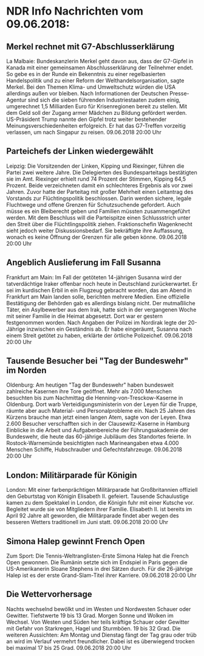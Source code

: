 # NDR Info Nachrichten vom 09.06.2018:


## Merkel rechnet mit G7-Abschlusserklärung
La Malbaie: Bundeskanzlerin Merkel geht davon aus, dass der G7-Gipfel in Kanada mit einer gemeinsamen Abschlusserklärung der Teilnehmer endet. So gebe es in der Runde ein Bekenntnis zu einer regelbasierten Handelspolitik und zu einer Reform der Welthandelsorganisation, sagte Merkel. Bei den Themen Klima- und Umweltschutz würden die USA allerdings außen vor bleiben. Nach Informationen der Deutschen Presse-Agentur sind sich die sieben führenden Industriestaaten zudem einig, umgerechnet 1,5 Milliarden Euro für Krisenregionen bereit zu stellen. Mit dem Geld soll der Zugang armer Mädchen zu Bildung gefördert werden. US-Präsident Trump nannte den Gipfel trotz weiter bestehender Meinungsverschiedenheiten erfolgreich. Er hat das G7-Treffen vorzeitig verlassen, um nach Singapur zu reisen. 09.06.2018 20:00 Uhr 

## Parteichefs der Linken wiedergewählt
Leipzig: Die Vorsitzenden der Linken, Kipping und Riexinger, führen die Partei zwei weitere Jahre. Die Delegierten des Bundesparteitags bestätigten sie im Amt. Riexinger erhielt rund 74 Prozent der Stimmen, Kipping 64,5 Prozent. Beide verzeichneten damit ein schlechteres Ergebnis als vor zwei Jahren. Zuvor hatte der Parteitag mit großer Mehrheit einen Leitantrag des Vorstands zur Flüchtingspolitik beschlossen. Darin werden sichere, legale Fluchtwege und offene Grenzen für Schutzsuchende gefordert. Auch müsse es ein Bleiberecht geben und Familien müssten zusammengeführt werden. Mit dem Beschluss will die Parteispitze einen Schlussstrich unter den Streit über die Flüchtlingspolitik ziehen. Fraktionschefin Wagenknecht sieht jedoch weiter Diskussionsbedarf. Sie bekräftigte ihre Auffassung, wonach es keine Öffnung der Grenzen für alle geben könne. 09.06.2018 20:00 Uhr 

## Angeblich Auslieferung im Fall Susanna
Frankfurt am Main: Im Fall der getöteten 14-jährigen Susanna wird der tatverdächtige Iraker offenbar noch heute in Deutschland zurückerwartet. Er sei im kurdischen Erbil in ein Flugzeug gebracht worden, das am Abend in Frankfurt am Main landen solle, berichten mehrere Medien. Eine offizielle Bestätigung der Behörden gab es allerdings bislang nicht. Der mutmaßliche Täter, ein Asylbewerber aus dem Irak, hatte sich in der vergangenen Woche mit seiner Familie in die Heimat abgesetzt. Dort war er gestern festgenommen worden. Nach Angaben der Polizei im Nordirak legte der 20-Jährige inzwischen ein Geständnis ab. Er habe eingeräumt, Susanna nach einem Streit getötet zu haben, erklärte der örtliche Polizeichef. 09.06.2018 20:00 Uhr 

## Tausende Besucher bei "Tag der Bundeswehr" im Norden
Oldenburg: Am heutigen "Tag der Bundeswehr" haben bundesweit zahlreiche Kasernen ihre Tore geöffnet. Mehr als 7.000 Menschen besuchten bis zum Nachmittag die Henning-von-Tresckow-Kaserne in Oldenburg. Dort warb Verteidigungsministerin von der Leyen für die Truppe, räumte aber auch Material- und Personalprobleme ein. Nach 25 Jahren des Kürzens brauche man jetzt einen langen Atem, sagte von der Leyen. Etwa 2.600 Besucher verschafften sich in der Clausewitz-Kaserne in Hamburg Einblicke in die Arbeit und Aufgabenbereiche der Führungsakademie der Bundeswehr, die heute das 60-jährige Jubiläum des Standortes feierte. In Rostock-Warnemünde besichtigten nach Marineangaben etwa 4.000 Menschen Schiffe, Hubschrauber und Gefechtsfahrzeuge. 09.06.2018 20:00 Uhr 

## London: Militärparade für Königin
London: Mit einer farbenprächtigen Militärparade hat Großbritannien offiziell den Geburtstag von Königin Elisabeth II. gefeiert. Tausende Schaulustige kamen zu dem Spektakel in London, die Königin fuhr mit einer Kutsche vor. Begleitet wurde sie von Mitgliedern ihrer Familie. Elisabeth II. ist bereits im April 92 Jahre alt geworden, die Militärparade findet aber wegen des besseren Wetters traditionell im Juni statt. 09.06.2018 20:00 Uhr 

## Simona Halep gewinnt French Open
Zum Sport: Die Tennis-Weltranglisten-Erste Simona Halep hat die French Open gewonnen. Die Rumänin setzte sich im Endspiel in Paris gegen die US-Amerikanerin Sloane Stephens in drei Sätzen durch. Für die 26-jährige Halep ist es der erste Grand-Slam-Titel ihrer Karriere. 09.06.2018 20:00 Uhr 

## Die Wettervorhersage
Nachts wechselnd bewölkt und im Westen und Nordwesten Schauer oder Gewitter. Tiefstwerte 19 bis 13 Grad. Morgen Sonne und Wolken im Wechsel. Von Westen und Süden her teils kräftige Schauer oder Gewitter mit Gefahr von Starkregen, Hagel und Sturmböen. 19 bis 32 Grad. Die weiteren Aussichten: Am Montag und Dienstag fängt der Tag grau oder trüb an wird im Verlauf vermehrt freundlicher. Dabei ist es überwiegend trocken bei maximal 17 bis 25 Grad. 09.06.2018 20:00 Uhr 
